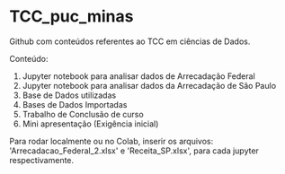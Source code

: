 # TCC_puc_minas

Github com conteúdos referentes ao TCC em ciências de Dados.

Conteúdo:

1) Jupyter notebook para analisar dados de Arrecadação Federal
2) Jupyter notebook para analisar dados da Arrecadação de São Paulo
3) Base de Dados utilizadas
4) Bases de Dados Importadas
5) Trabalho de Conclusão de curso
6) Mini apresentação (Exigência inicial)

Para rodar localmente ou no Colab, inserir os arquivos: 'Arrecadacao_Federal_2.xlsx' e 'Receita_SP.xlsx', para cada jupyter respectivamente.
